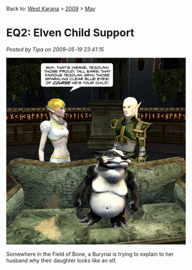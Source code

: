 Back to: [West Karana](/posts/westkarana.md) > [2009](/posts/2009/westkarana.md) > [May](./westkarana.md)
# EQ2: Elven Child Support

*Posted by Tipa on 2009-05-19 23:41:15*

![Give everyone in Kunark a Burynai and what do you THINK happens next?](../../../uploads/2009/05/elvenchildcustody.jpg "Give everyone in Kunark a Burynai and what do you THINK happens next?")

Somewhere in the Field of Bone, a Burynai is trying to explain to her husband why their daughter looks like an elf.

